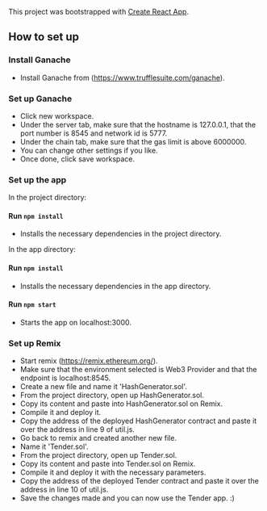 This project was bootstrapped with [Create React App](https://github.com/facebook/create-react-app).

## How to set up

### Install Ganache

* Install Ganache from (https://www.trufflesuite.com/ganache).

### Set up Ganache

* Click new workspace.
* Under the server tab, make sure that the hostname is 127.0.0.1, that the port number is 8545 and network id is 5777.
* Under the chain tab, make sure that the gas limit is above 6000000.
* You can change other settings if you like.
* Once done, click save workspace.

### Set up the app

In the project directory:

#### Run `npm install`

* Installs the necessary dependencies in the project directory.

In the app directory:

#### Run `npm install`

* Installs the necessary dependencies in the app directory.

#### Run `npm start`

* Starts the app on localhost:3000.

### Set up Remix

* Start remix (https://remix.ethereum.org/).
* Make sure that the environment selected is Web3 Provider and that the endpoint is localhost:8545.
* Create a new file and name it 'HashGenerator.sol'.
* From the project directory, open up HashGenerator.sol.
* Copy its content and paste into HashGenerator.sol on Remix.
* Compile it and deploy it.
* Copy the address of the deployed HashGenerator contract and paste it over the address in line 9 of util.js.
* Go back to remix and created another new file.
* Name it 'Tender.sol'.
* From the project directory, open up Tender.sol.
* Copy its content and paste into Tender.sol on Remix.
* Compile it and deploy it with the necessary parameters.
* Copy the address of the deployed Tender contract and paste it over the address in line 10 of util.js.
* Save the changes made and you can now use the Tender app. :)
